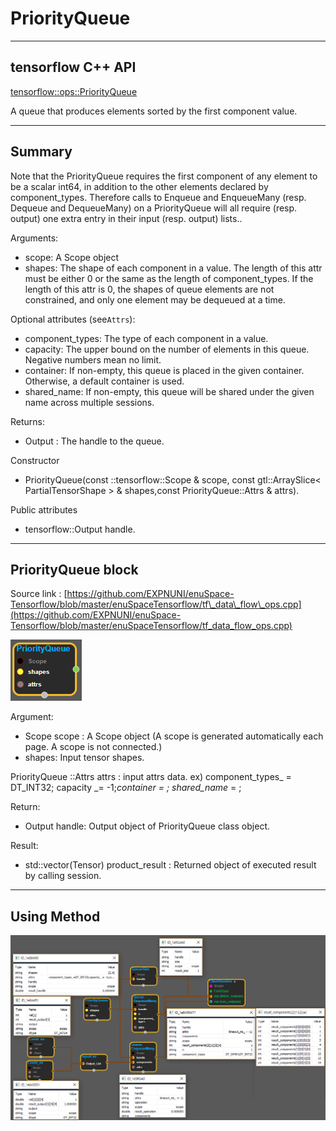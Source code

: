 # PriorityQueue

---

## tensorflow C++ API

[tensorflow::ops::PriorityQueue](https://www.tensorflow.org/api_docs/cc/class/tensorflow/ops/priority-queue)

A queue that produces elements sorted by the first component value.

---

## Summary

Note that the PriorityQueue requires the first component of any element to be a scalar int64, in addition to the other elements declared by component\_types. Therefore calls to Enqueue and EnqueueMany \(resp. Dequeue and DequeueMany\) on a PriorityQueue will all require \(resp. output\) one extra entry in their input \(resp. output\) lists..

Arguments:

* scope: A Scope object
* shapes: The shape of each component in a value. The length of this attr must be either 0 or the same as the length of component\_types. If the length of this attr is 0, the shapes of queue elements are not constrained, and only one element may be dequeued at a time.

Optional attributes \(see`Attrs`\):

* component\_types: The type of each component in a value.
* capacity: The upper bound on the number of elements in this queue. Negative numbers mean no limit.
* container: If non-empty, this queue is placed in the given container. Otherwise, a default container is used.
* shared\_name: If non-empty, this queue will be shared under the given name across multiple sessions.

Returns:

* Output : The handle to the queue.

Constructor

* PriorityQueue\(const ::tensorflow::Scope & scope, const gtl::ArraySlice&lt; PartialTensorShape &gt; & shapes,const PriorityQueue::Attrs & attrs\).

Public attributes

* tensorflow::Output handle.

---

## PriorityQueue block

Source link : [https://github.com/EXPNUNI/enuSpace-Tensorflow/blob/master/enuSpaceTensorflow/tf\_data\_flow\_ops.cpp](https://github.com/EXPNUNI/enuSpace-Tensorflow/blob/master/enuSpaceTensorflow/tf_data_flow_ops.cpp)

![](/assets/dataflow_PriorityQueue_Symbol.png)

Argument:

* Scope scope : A Scope object \(A scope is generated automatically each page. A scope is not connected.\)
* shapes: Input tensor shapes.

PriorityQueue ::Attrs attrs : input attrs data. ex\) component\_types_ = DT\_INT32; capacity _= -1;_container = ; shared\_name_ = ;

Return:

* Output handle: Output object of PriorityQueue class object.

Result:

* std::vector\(Tensor\) product\_result : Returned object of executed result by calling session.

---

## Using Method

![](/assets/dataflow_PriorityQueue_Method.png)

